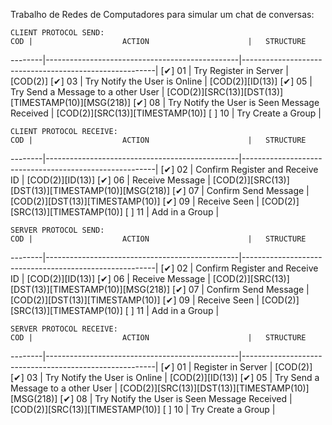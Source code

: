 Trabalho de Redes de Computadores para simular um chat de conversas:

    CLIENT PROTOCOL SEND:
    COD |                    ACTION                      |   STRUCTURE
--------|------------------------------------------------|--------------------------------------------------------|
[✔]  01 | Try Register in Server                         |  [COD(2)]
[✔]  03 | Try Notify the User is Online                  |  [COD(2)][ID(13)]
[✔]  05 | Try Send a Message to a other User             |  [COD(2)][SRC(13)][DST(13)][TIMESTAMP(10)][MSG(218)]
[✔]  08 | Try Notify the User is Seen Message Received   |  [COD(2)][SRC(13)][TIMESTAMP(10)]
[ ]  10 | Try Create a Group                             |
    
    CLIENT PROTOCOL RECEIVE:
    COD |                    ACTION                      |   STRUCTURE
--------|------------------------------------------------|--------------------------------------------------------|
[✔]  02 | Confirm Register and Receive ID                |  [COD(2)][ID(13)]
[✔]  06 | Receive Message                                |  [COD(2)][SRC(13)][DST(13)][TIMESTAMP(10)][MSG(218)]
[✔]  07 | Confirm Send Message                           |  [COD(2)][DST(13)][TIMESTAMP(10)]
[✔]  09 | Receive Seen                                   |  [COD(2)][SRC(13)][TIMESTAMP(10)]
[ ]  11 | Add in a Group                                 |

    SERVER PROTOCOL SEND:
    COD |                    ACTION                      |   STRUCTURE
--------|------------------------------------------------|--------------------------------------------------------|
[✔]  02 | Confirm Register and Receive ID                |  [COD(2)][ID(13)]
[✔]  06 | Receive Message                                |  [COD(2)][SRC(13)][DST(13)][TIMESTAMP(10)][MSG(218)]
[✔]  07 | Confirm Send Message                           |  [COD(2)][DST(13)][TIMESTAMP(10)]
[✔]  09 | Receive Seen                                   |  [COD(2)][SRC(13)][TIMESTAMP(10)]
[ ]  11 | Add in a Group                                 |
    
    SERVER PROTOCOL RECEIVE:
    COD |                    ACTION                      |   STRUCTURE
--------|------------------------------------------------|--------------------------------------------------------|
[✔]  01 | Register in Server                         |  [COD(2)]
[✔]  03 | Try Notify the User is Online                  |  [COD(2)][ID(13)]
[✔]  05 | Try Send a Message to a other User             |  [COD(2)][SRC(13)][DST(13)][TIMESTAMP(10)][MSG(218)]
[✔]  08 | Try Notify the User is Seen Message Received   |  [COD(2)][SRC(13)][TIMESTAMP(10)]
[ ]  10 | Try Create a Group                             |
